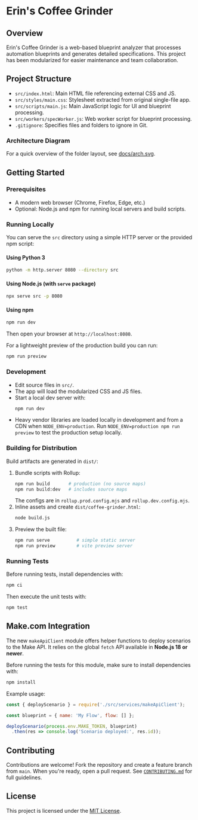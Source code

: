 # Erin's Coffee Grinder

## Overview
Erin's Coffee Grinder is a web-based blueprint analyzer that processes automation blueprints and generates detailed specifications. This project has been modularized for easier maintenance and team collaboration.

## Project Structure
- `src/index.html`: Main HTML file referencing external CSS and JS.
- `src/styles/main.css`: Stylesheet extracted from original single-file app.
- `src/scripts/main.js`: Main JavaScript logic for UI and blueprint processing.
- `src/workers/specWorker.js`: Web worker script for blueprint processing.
- `.gitignore`: Specifies files and folders to ignore in Git.

### Architecture Diagram
For a quick overview of the folder layout, see [docs/arch.svg](docs/arch.svg).

## Getting Started

### Prerequisites
- A modern web browser (Chrome, Firefox, Edge, etc.)
- Optional: Node.js and npm for running local servers and build scripts.

### Running Locally
You can serve the `src` directory using a simple HTTP server or the provided npm script:

#### Using Python 3
```bash
python -m http.server 8080 --directory src
```

#### Using Node.js (with `serve` package)
```bash
npx serve src -p 8080
```

#### Using npm
```bash
npm run dev
```

Then open your browser at `http://localhost:8080`.

For a lightweight preview of the production build you can run:
```bash
npm run preview
```

### Development
- Edit source files in `src/`.
- The app will load the modularized CSS and JS files.
- Start a local dev server with:
   ```bash
   npm run dev
   ```
 - Heavy vendor libraries are loaded locally in development and from a CDN when `NODE_ENV=production`.
   Run `NODE_ENV=production npm run preview` to test the production setup locally.

### Building for Distribution
Build artifacts are generated in `dist/`:

1. Bundle scripts with Rollup:
   ```bash
   npm run build       # production (no source maps)
   npm run build:dev   # includes source maps
   ```
   The configs are in `rollup.prod.config.mjs` and `rollup.dev.config.mjs`.
2. Inline assets and create `dist/coffee-grinder.html`:
   ```bash
   node build.js
   ```
3. Preview the built file:
   ```bash
   npm run serve          # simple static server
   npm run preview        # vite preview server
   ```

### Running Tests
Before running tests, install dependencies with:
```bash
npm ci
```
Then execute the unit tests with:
```bash
npm test
```

## Make.com Integration
The new `makeApiClient` module offers helper functions to deploy scenarios to the Make API. It relies on the global `fetch` API available in **Node.js 18 or newer**.

Before running the tests for this module, make sure to install dependencies with:
```bash
npm install
```

Example usage:
```javascript
const { deployScenario } = require('./src/services/makeApiClient');

const blueprint = { name: 'My Flow', flow: [] };

deployScenario(process.env.MAKE_TOKEN, blueprint)
  .then(res => console.log('Scenario deployed:', res.id));
```

## Contributing
Contributions are welcome! Fork the repository and create a feature branch
from `main`. When you're ready, open a pull request. See
[`CONTRIBUTING.md`](CONTRIBUTING.md) for full guidelines.

## License
This project is licensed under the [MIT License](LICENSE).

